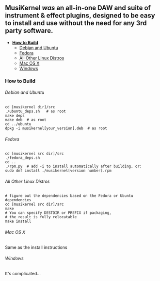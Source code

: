 ## MusiKernel *was* an all-in-one DAW and suite of instrument & effect plugins, designed to be easy to install and use without the need for any 3rd party software.

- [**How to Build**](#how-to-build)
    - [Debian and Ubuntu](#debian-and-ubuntu)
    - [Fedora](#fedora)
    - [All Other Linux Distros](#all-other-linux-distros)
    - [Mac OS X](#mac-os-x)
    - [Windows](#windows)


### How to Build

###### Debian and Ubuntu

```
cd [musikernel dir]/src
./ubuntu_deps.sh   # as root
make deps
make deb  # as root
cd ../ubuntu
dpkg -i musikernel[your_version].deb  # as root
```

###### Fedora

```
cd [musikernel src dir]/src
./fedora_deps.sh
cd ..
./rpm.py  # add -i to install automatically after building, or:
sudo dnf install ./musikernel[version number].rpm
```

###### All Other Linux Distros

```
# figure out the dependencies based on the Fedora or Ubuntu dependencies
cd [musikernel src dir]/src
make
# You can specify DESTDIR or PREFIX if packaging,
# the result is fully relocatable
make install
```

###### Mac OS X

Same as the install instructions

###### Windows

It's complicated...
